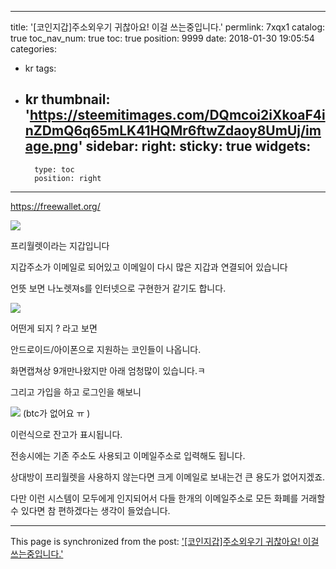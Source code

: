 
---
title: '[코인지갑]주소외우기 귀찮아요! 이걸 쓰는중입니다.'
permlink: 7xqx1
catalog: true
toc_nav_num: true
toc: true
position: 9999
date: 2018-01-30 19:05:54
categories:
- kr
tags:
- kr
thumbnail: 'https://steemitimages.com/DQmcoi2iXkoaF4inZDmQ6q65mLK41HQMr6ftwZdaoy8UmUj/image.png'
sidebar:
    right:
        sticky: true
widgets:
    -
        type: toc
        position: right
---


https://freewallet.org/

![](https://steemitimages.com/DQmcoi2iXkoaF4inZDmQ6q65mLK41HQMr6ftwZdaoy8UmUj/image.png)

프리월렛이라는 지갑입니다

지갑주소가 이메일로 되어있고 이메일이 다시 많은 지갑과 연결되어 있습니다

언뜻 보면 나노렛져s를 인터넷으로 구현한거 같기도 합니다.


![](https://steemitimages.com/DQmWFmABbgNBddDbVbG4caLkfwthZggzCd2pFLviVdd2YDx/image.png)

어떤게 되지 ? 라고 보면 

안드로이드/아이폰으로 지원하는 코인들이 나옵니다.

화면캡쳐상 9개만나왔지만 아래 엄청많이 있습니다.ㅋ

그리고 가입을 하고 로그인을 해보니

![](https://steemitimages.com/DQmcAZxha9sVR3BkAYZdzisTAfBsNzVtyybHeBRnEwU7Je2/image.png)
(btc가 없어요 ㅠ )

이런식으로 잔고가 표시됩니다.

전송시에는 기존 주소도 사용되고 이메일주소로 입력해도 됩니다.

상대방이 프리월렛을 사용하지 않는다면 크게 이메일로 보내는건 큰 용도가 없어지겠죠.

다만 이런 시스템이 모두에게 인지되어서 다들 한개의 이메일주소로 모든 화폐를 거래할 수 있다면 참 편하겠다는 생각이 들었습니다.

- - -

This page is synchronized from the post: ['[코인지갑]주소외우기 귀찮아요! 이걸 쓰는중입니다.'](https://steemit.com/@virus707/7xqx1)
